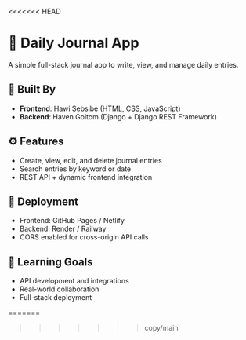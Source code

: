 
<<<<<<< HEAD
# 📝 Daily Journal App

A simple full-stack journal app to write, view, and manage daily entries.

## 👥 Built By

* **Frontend**: Hawi Sebsibe (HTML, CSS, JavaScript)
* **Backend**: Haven Goitom (Django + Django REST Framework)

## ⚙️ Features

* Create, view, edit, and delete journal entries
* Search entries by keyword or date
* REST API + dynamic frontend integration

## 🚀 Deployment

* Frontend: GitHub Pages / Netlify
* Backend: Render / Railway
* CORS enabled for cross-origin API calls

## 🌱 Learning Goals

* API development and integrations
* Real-world collaboration
* Full-stack deployment


=======
>>>>>>> copy/main
